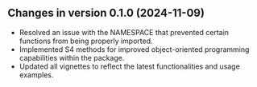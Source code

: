 ## Changes in version 0.1.0 (2024-11-09)

- Resolved an issue with the NAMESPACE that prevented certain functions from being properly imported.
- Implemented S4 methods for improved object-oriented programming capabilities within the package.
- Updated all vignettes to reflect the latest functionalities and usage examples.
